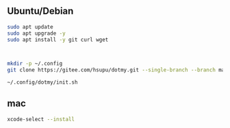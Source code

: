 
## Ubuntu/Debian

```bash
sudo apt update
sudo apt upgrade -y
sudo apt install -y git curl wget



mkdir -p ~/.config
git clone https://gitee.com/hsupu/dotmy.git --single-branch --branch main ~/.config/dotmy

~/.config/dotmy/init.sh
```

## mac

```zsh
xcode-select --install
```
